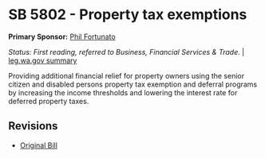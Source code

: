 # SB 5802 - Property tax exemptions
**Primary Sponsor:** [Phil Fortunato](/person/leg/phil.fortunato.md)

*Status: First reading, referred to Business, Financial Services & Trade.* | [leg.wa.gov summary](https://app.leg.wa.gov/billsummary?BillNumber=5802&Year=2021)

Providing additional financial relief for property owners using the senior citizen and disabled persons property tax exemption and deferral programs by increasing the income thresholds and lowering the interest rate for deferred property taxes.

## Revisions
* [Original Bill](1/)